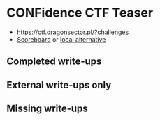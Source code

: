 # CONFidence CTF Teaser 

* <https://ctf.dragonsector.pl/?challenges>
* [Scoreboard](https://ctf.dragonsector.pl/?scoreboard) or [local alternative](score.html)

## Completed write-ups


## External write-ups only


## Missing write-ups
